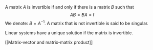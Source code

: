 A matrix $A$ is invertible if and only if there is a matrix $B$ such that
$$
AB = BA = I
$$
We denote: $B = A^{-1}$. A matrix that is not invertible is said to be singular.

Linear systems have a unique solution if the matrix is invertible.

[[Matrix-vector and matrix-matrix product]]